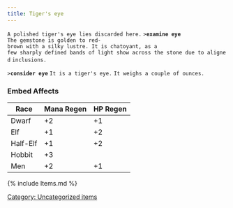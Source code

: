 ```yaml
---
title: Tiger's eye
---
```


`A polished tiger's eye lies discarded here.`
`>`**`examine eye`**
`The gemstone is golden to red-brown with a silky lustre. It is chatoyant, as a`
`few sharply defined bands of light show across the stone due to aligned`
`inclusions.`

`>`**`consider eye`**
`It is a tiger's eye.`
`It weighs a couple of ounces.`

### Embed Affects

<spoiler>

| Race     | Mana Regen | HP Regen |
|----------|------------|----------|
| Dwarf    | +2         | +1       |
| Elf      | +1         | +2       |
| Half-Elf | +1         | +2       |
| Hobbit   | +3         |          |
| Men      | +2         | +1       |

</spoiler>

{% include Items.md %}

[Category: Uncategorized
items](Category:_Uncategorized_items "wikilink")